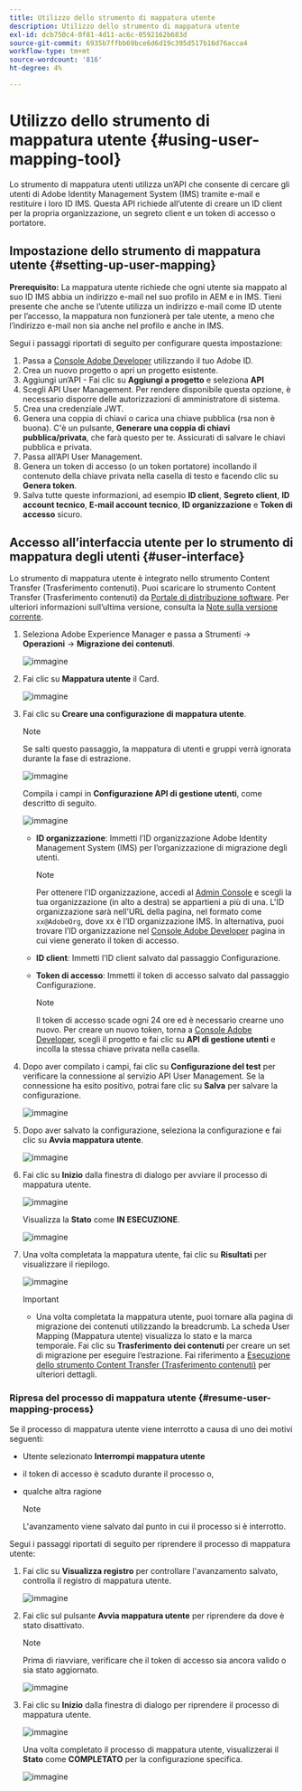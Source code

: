 ```yaml
---
title: Utilizzo dello strumento di mappatura utente
description: Utilizzo dello strumento di mappatura utente
exl-id: dcb750c4-0f81-4d11-ac6c-0592162b683d
source-git-commit: 6935b7ffbb69bce6d6d19c395d517b16d76acca4
workflow-type: tm+mt
source-wordcount: '816'
ht-degree: 4%

---
```


# Utilizzo dello strumento di mappatura utente {#using-user-mapping-tool}

Lo strumento di mappatura utenti utilizza un’API che consente di cercare gli utenti di Adobe Identity Management System (IMS) tramite e-mail e restituire i loro ID IMS. Questa API richiede all’utente di creare un ID client per la propria organizzazione, un segreto client e un token di accesso o portatore.

## Impostazione dello strumento di mappatura utente {#setting-up-user-mapping}

**Prerequisito:** La mappatura utente richiede che ogni utente sia mappato al suo ID IMS abbia un indirizzo e-mail nel suo profilo in AEM e in IMS.  Tieni presente che anche se l’utente utilizza un indirizzo e-mail come ID utente per l’accesso, la mappatura non funzionerà per tale utente, a meno che l’indirizzo e-mail non sia anche nel profilo e anche in IMS.

Segui i passaggi riportati di seguito per configurare questa impostazione:

1. Passa a [Console Adobe Developer](https://console.adobe.io) utilizzando il tuo Adobe ID.
1. Crea un nuovo progetto o apri un progetto esistente.
1. Aggiungi un’API - Fai clic su **Aggiungi a progetto** e seleziona **API**
1. Scegli API User Management.  Per rendere disponibile questa opzione, è necessario disporre delle autorizzazioni di amministratore di sistema.
1. Crea una credenziale JWT.
1. Genera una coppia di chiavi o carica una chiave pubblica (rsa non è buona).  C&#39;è un pulsante, **Generare una coppia di chiavi pubblica/privata**, che farà questo per te.  Assicurati di salvare le chiavi pubblica e privata.
1. Passa all’API User Management.
1. Genera un token di accesso (o un token portatore) incollando il contenuto della chiave privata nella casella di testo e facendo clic su **Genera token**.
1. Salva tutte queste informazioni, ad esempio **ID client**, **Segreto client**, **ID account tecnico**, **E-mail account tecnico**, **ID organizzazione** e **Token di accesso** sicuro.

## Accesso all’interfaccia utente per lo strumento di mappatura degli utenti {#user-interface}

Lo strumento di mappatura utente è integrato nello strumento Content Transfer (Trasferimento contenuti). Puoi scaricare lo strumento Content Transfer (Trasferimento contenuti) da [Portale di distribuzione software](https://experience.adobe.com/#/downloads/content/software-distribution/it/aemcloud.html). Per ulteriori informazioni sull’ultima versione, consulta la [Note sulla versione corrente](/help/release-notes/release-notes-cloud/release-notes-current.md).

1. Seleziona Adobe Experience Manager e passa a Strumenti -> **Operazioni** -> **Migrazione dei contenuti**.

   ![immagine](/help/journey-migration/content-transfer-tool/assets-user-mapping/user-mapping-access1.png)

1. Fai clic su **Mappatura utente** il Card.

   ![immagine](/help/journey-migration/content-transfer-tool/assets-user-mapping/user-mapping-access2.png)

1. Fai clic su **Creare una configurazione di mappatura utente**.

   >[!NOTE]
   >Se salti questo passaggio, la mappatura di utenti e gruppi verrà ignorata durante la fase di estrazione.

   ![immagine](/help/journey-migration/content-transfer-tool/assets-user-mapping/user-mapping-access5.png)

   Compila i campi in **Configurazione API di gestione utenti**, come descritto di seguito.

   ![immagine](/help/journey-migration/content-transfer-tool/assets-user-mapping/user-mapping-access3.png)


   * **ID organizzazione**: Immetti l’ID organizzazione Adobe Identity Management System (IMS) per l’organizzazione di migrazione degli utenti.

      >[!NOTE]
      >Per ottenere l&#39;ID organizzazione, accedi al [Admin Console](https://adminconsole.adobe.com/) e scegli la tua organizzazione (in alto a destra) se appartieni a più di una. L&#39;ID organizzazione sarà nell&#39;URL della pagina, nel formato come `xx@AdobeOrg`, dove xx è l’ID organizzazione IMS.  In alternativa, puoi trovare l’ID organizzazione nel [Console Adobe Developer](https://console.adobe.io) pagina in cui viene generato il token di accesso.

   * **ID client**: Immetti l’ID client salvato dal passaggio Configurazione.

   * **Token di accesso**: Immetti il token di accesso salvato dal passaggio Configurazione.

      >[!NOTE]
      >Il token di accesso scade ogni 24 ore ed è necessario crearne uno nuovo. Per creare un nuovo token, torna a [Console Adobe Developer](https://console.adobe.io), scegli il progetto e fai clic su **API di gestione utenti** e incolla la stessa chiave privata nella casella.

1. Dopo aver compilato i campi, fai clic su **Configurazione del test** per verificare la connessione al servizio API User Management. Se la connessione ha esito positivo, potrai fare clic su **Salva** per salvare la configurazione.

   ![immagine](/help/journey-migration/content-transfer-tool/assets-user-mapping/user-mapping-access4.png)

1. Dopo aver salvato la configurazione, seleziona la configurazione e fai clic su **Avvia mappatura utente**.

   ![immagine](/help/journey-migration/content-transfer-tool/assets-user-mapping/user-mapping-landing4.png)

1. Fai clic su **Inizio** dalla finestra di dialogo per avviare il processo di mappatura utente.

   ![immagine](/help/journey-migration/content-transfer-tool/assets-user-mapping/resume-user-mapping3.png)

   Visualizza la **Stato** come **IN ESECUZIONE**.

   ![immagine](/help/journey-migration/content-transfer-tool/assets-user-mapping/user-mapping-start1.png)


1. Una volta completata la mappatura utente, fai clic su **Risultati** per visualizzare il riepilogo.

   ![immagine](/help/journey-migration/content-transfer-tool/assets-user-mapping/user-mapping-landing5.png)

   >[!IMPORTANT]
   >* Una volta completata la mappatura utente, puoi tornare alla pagina di migrazione dei contenuti utilizzando la breadcrumb. La scheda User Mapping (Mappatura utente) visualizza lo stato e la marca temporale. Fai clic su **Trasferimento dei contenuti** per creare un set di migrazione per eseguire l’estrazione. Fai riferimento a [Esecuzione dello strumento Content Transfer (Trasferimento contenuti)](https://experienceleague.adobe.com/docs/experience-manager-cloud-service/moving/cloud-migration/content-transfer-tool/using-content-transfer-tool.html?lang=en#running-tool) per ulteriori dettagli.


### Ripresa del processo di mappatura utente {#resume-user-mapping-process}

Se il processo di mappatura utente viene interrotto a causa di uno dei motivi seguenti:

* Utente selezionato **Interrompi mappatura utente**
* il token di accesso è scaduto durante il processo o,
* qualche altra ragione

   >[!NOTE]
   >L&#39;avanzamento viene salvato dal punto in cui il processo si è interrotto.

Segui i passaggi riportati di seguito per riprendere il processo di mappatura utente:

1. Fai clic su **Visualizza registro** per controllare l&#39;avanzamento salvato, controlla il registro di mappatura utente.

   ![immagine](/help/journey-migration/content-transfer-tool/assets-user-mapping/resume-user-mapping1.png)

1. Fai clic sul pulsante **Avvia mappatura utente** per riprendere da dove è stato disattivato.

   >[!NOTE]
   >Prima di riavviare, verificare che il token di accesso sia ancora valido o sia stato aggiornato.

   ![immagine](/help/journey-migration/content-transfer-tool/assets-user-mapping/resume-user-mapping2.png)

1. Fai clic su **Inizio** dalla finestra di dialogo per riprendere il processo di mappatura utente.

   ![immagine](/help/journey-migration/content-transfer-tool/assets-user-mapping/resume-user-mapping3.png)

   Una volta completato il processo di mappatura utente, visualizzerai il **Stato** come **COMPLETATO** per la configurazione specifica.

   ![immagine](/help/journey-migration/content-transfer-tool/assets-user-mapping/resume-user-mapping4.png)
